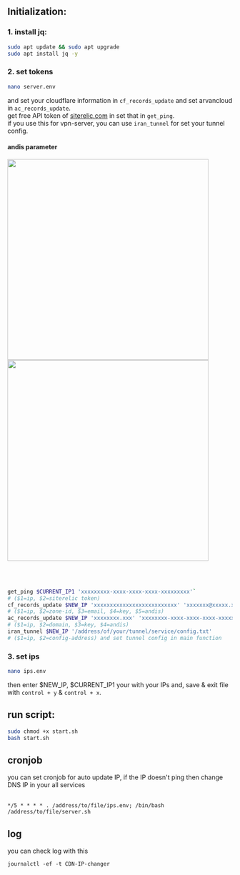 ## Initialization:


### 1. install jq:
```bash script
sudo apt update && sudo apt upgrade
sudo apt install jq -y
```



### 2. set tokens
```bash script
nano server.env
```
and set your cloudflare information in `cf_records_update` and set arvancloud in `ac_records_update`.
</br>
get free API token of [siterelic.com](siterelic.com) in set that in `get_ping`.
</br>
if you use this for vpn-server, you can use `iran_tunnel` for set your tunnel config.
#### andis parameter
<img src="https://github.com/parsa-ghasemi/CDN-DNS-ip-changer/assets/105058611/9039f4f1-8309-45c2-b56a-5db3082a0d4c" width="450" >
<img src="https://github.com/parsa-ghasemi/CDN-DNS-ip-changer/assets/105058611/1d3a6705-e6db-4968-a370-4ab9c1cf6bd0" width="450" >

</br></br>
```bash script
get_ping $CURRENT_IP1 'xxxxxxxxx-xxxx-xxxx-xxxx-xxxxxxxxx'`
# ($1=ip, $2=siterelic token)
cf_records_update $NEW_IP 'xxxxxxxxxxxxxxxxxxxxxxxxxx' 'xxxxxxx@xxxxx.xxx' 'xxxxxxxxxxxxxxxxxxxxxxxxxxxxxxxxxx' 'x x'
# ($1=ip, $2=zone-id, $3=email, $4=key, $5=andis)
ac_records_update $NEW_IP 'xxxxxxxx.xxx' 'xxxxxxxx-xxxx-xxxx-xxxx-xxxxxxxxxx' 'x x x'
# ($1=ip, $2=domain, $3=key, $4=andis)
iran_tunnel $NEW_IP '/address/of/your/tunnel/service/config.txt'
# ($1=ip, $2=config-address) and set tunnel config in main function
```




### 3. set ips
```bash script
nano ips.env
```
then enter $NEW_IP, $CURRENT_IP1 your with your IPs and, save & exit file with `control + y` & `control + x`.




## run script:
```bash script
sudo chmod +x start.sh
bash start.sh
```



## cronjob
you can set cronjob for auto update IP, if the IP doesn't ping then change DNS IP in your all services
</br></br>
```
*/5 * * * * . /address/to/file/ips.env; /bin/bash /address/to/file/server.sh
```



## log
you can check log with this
```
journalctl -ef -t CDN-IP-changer
```
